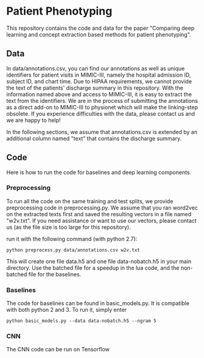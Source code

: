 
# Patient Phenotyping

This repository contains the code and data for the paper 
"Comparing deep learning and concept extraction based methods for patient phenotyping".


## Data 

In data/annotations.csv, you can find our annotations as well 
as unique identifiers for patient visits in MIMIC-III, namely 
the hospital admission ID, subject ID, and chart time. 
Due to HIPAA requirements, we cannot provide the text of the patients' 
discharge summary in this repository. With the information 
named above and access to MIMIC-III, it is easy to extract the text 
from the identifiers. 
We are in the process of submitting the annotations as a direct
add-on to MIMIC-III to physionet which will make the linking-step 
obsolete. If you experience difficulties with the data, please 
contact us and we are happy to help! 

In the following sections, we assume that annotations.csv is extended
by an additional column named "text" that contains the discharge summary.

## Code

Here is how to run the code for baselines and deep learning components. 

### Preprocessing

To run all the code on the same training and test splits, we provide preprocessing code in
preprocessing.py. We assume that you ran word2vec on the extracted texts first and saved 
the resulting vectors in a file named "w2v.txt". If you need assistance or want to use
our vectors, please contact us (as the file size is too large for this repository).

run it with the following command (with python 2.7): 

```
python preprocess.py data/annotations.csv w2v.txt 
```

This will create one file data.h5 and one file data-nobatch.h5 in your main directory. 
Use the batched file for a speedup in the lua code, and the non-batched file for the baselines. 




### Baselines

The code for baselines can be found in basic_models.py. It is compatible with both 
python 2 and 3. To run it, simply enter

```
python basic_models.py --data data-nobatch.h5 --ngram 5
```

### CNN

The CNN code can be run on Tensorflow

